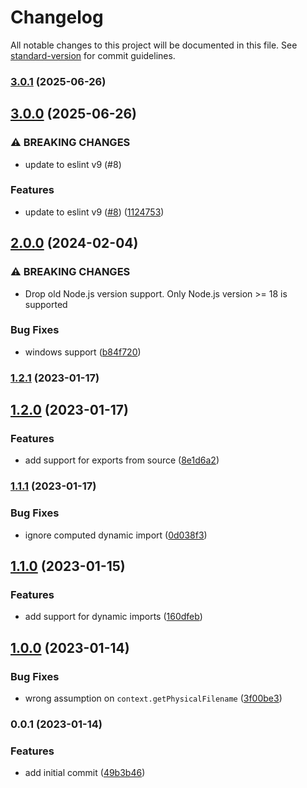 # Changelog

All notable changes to this project will be documented in this file. See [standard-version](https://github.com/conventional-changelog/standard-version) for commit guidelines.

### [3.0.1](https://github.com/satazor/eslint-plugin-import-esm/compare/v3.0.0...v3.0.1) (2025-06-26)

## [3.0.0](https://github.com/satazor/eslint-plugin-import-esm/compare/v2.0.0...v3.0.0) (2025-06-26)


### ⚠ BREAKING CHANGES

* update to eslint v9 (#8)

### Features

* update to eslint v9 ([#8](https://github.com/satazor/eslint-plugin-import-esm/issues/8)) ([1124753](https://github.com/satazor/eslint-plugin-import-esm/commit/1124753c76a9144514be7f265349cea089d4ae35))

## [2.0.0](https://github.com/satazor/eslint-plugin-import-esm/compare/v1.2.1...v2.0.0) (2024-02-04)


### ⚠ BREAKING CHANGES

* Drop old Node.js version support. Only Node.js version >= 18 is supported

### Bug Fixes

* windows support ([b84f720](https://github.com/satazor/eslint-plugin-import-esm/commit/b84f720a682cb030f3fa3861fd16b9caa48ab6c5))

### [1.2.1](https://github.com/satazor/eslint-plugin-import-esm/compare/v1.2.0...v1.2.1) (2023-01-17)

## [1.2.0](https://github.com/satazor/eslint-plugin-import-esm/compare/v1.1.1...v1.2.0) (2023-01-17)


### Features

* add support for exports from source ([8e1d6a2](https://github.com/satazor/eslint-plugin-import-esm/commit/8e1d6a2eda46409b3f9a3103a48d1c021c912387))

### [1.1.1](https://github.com/satazor/eslint-plugin-import-esm/compare/v1.1.0...v1.1.1) (2023-01-17)


### Bug Fixes

* ignore computed dynamic import ([0d038f3](https://github.com/satazor/eslint-plugin-import-esm/commit/0d038f39aa960da2840d709f0105d06395adaaf5))

## [1.1.0](https://github.com/satazor/eslint-plugin-import-esm/compare/v1.0.0...v1.1.0) (2023-01-15)


### Features

* add support for dynamic imports ([160dfeb](https://github.com/satazor/eslint-plugin-import-esm/commit/160dfeb75ff86517452823c6bf2102d40f648df2))

## [1.0.0](https://github.com/satazor/eslint-plugin-import-esm/compare/v0.0.1...v1.0.0) (2023-01-14)


### Bug Fixes

* wrong assumption on `context.getPhysicalFilename` ([3f00be3](https://github.com/satazor/eslint-plugin-import-esm/commit/3f00be3c6d68f269523fb534ff785fbc2531392b))

### 0.0.1 (2023-01-14)


### Features

* add initial commit ([49b3b46](https://github.com/satazor/eslint-plugin-import-esm/commit/49b3b461970fc5906445e4deacd25b9940c97e17))
